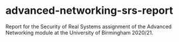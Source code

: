 # advanced-networking-srs-report
Report for the Security of Real Systems assignment of the Advanced Networking module at the University of Birmingham 2020/21.
